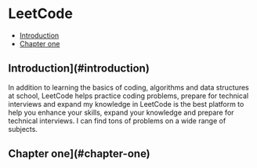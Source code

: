 # LeetCode
- [Introduction](#introduction)
- [Chapter one ](#chapter-one)

## Introduction](#introduction)
In addition to learning the basics of coding, algorithms and data structures at school, LeetCode helps practice coding problems, prepare for technical interviews and expand my knowledge in 
 LeetCode is the best platform to help you enhance your skills, expand your knowledge and prepare for technical interviews. I can find tons of problems on a wide range of subjects.

## Chapter one](#chapter-one)
